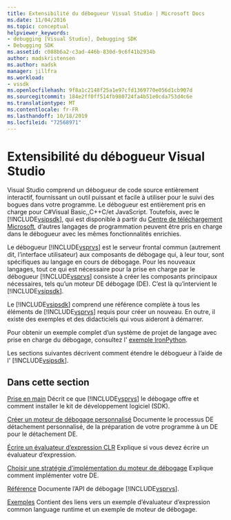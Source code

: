 ```yaml
---
title: Extensibilité du débogueur Visual Studio | Microsoft Docs
ms.date: 11/04/2016
ms.topic: conceptual
helpviewer_keywords:
- debugging [Visual Studio], Debugging SDK
- Debugging SDK
ms.assetid: c088b6a2-c3ad-446b-830d-9c6f41b2934b
author: madskristensen
ms.author: madsk
manager: jillfra
ms.workload:
- vssdk
ms.openlocfilehash: 9f8a1c2148f25a1e97cfd1369770e056d1cb907d
ms.sourcegitcommit: 184e2ff0ff514fb980724fa4b51e0cda753d4c6e
ms.translationtype: MT
ms.contentlocale: fr-FR
ms.lasthandoff: 10/18/2019
ms.locfileid: "72568971"
---
```

# <a name="visual-studio-debugger-extensibility"></a>Extensibilité du débogueur Visual Studio
Visual Studio comprend un débogueur de code source entièrement interactif, fournissant un outil puissant et facile à utiliser pour le suivi des bogues dans votre programme. Le débogueur est entièrement pris en charge pour C#Visual Basic,,C++C/et JavaScript. Toutefois, avec le [!INCLUDE[vsipsdk](../../extensibility/includes/vsipsdk_md.md)], qui est disponible à partir du [Centre de téléchargement Microsoft](http://go.microsoft.com/fwlink/?LinkId=214453), d’autres langages de programmation peuvent être pris en charge dans le débogueur avec les mêmes fonctionnalités enrichies.

 Le débogueur [!INCLUDE[vsprvs](../../code-quality/includes/vsprvs_md.md)] est le serveur frontal commun (autrement dit, l’interface utilisateur) aux composants de débogage qui, à leur tour, sont spécifiques au langage en cours de débogage. Pour les nouveaux langages, tout ce qui est nécessaire pour la prise en charge par le débogueur [!INCLUDE[vsprvs](../../code-quality/includes/vsprvs_md.md)] consiste à créer les composants principaux nécessaires, tels qu’un moteur DE débogage (DE). C’est là qu’intervient le [!INCLUDE[vsipsdk](../../extensibility/includes/vsipsdk_md.md)].

 Le [!INCLUDE[vsipsdk](../../extensibility/includes/vsipsdk_md.md)] comprend une référence complète à tous les éléments de [!INCLUDE[vsprvs](../../code-quality/includes/vsprvs_md.md)] requis pour créer un nouveau. En outre, il existe des exemples et des didacticiels qui vous aideront à démarrer.

 Pour obtenir un exemple complet d’un système de projet de langage avec prise en charge du débogage, consultez l' [exemple IronPython](https://www.microsoft.com/download/details.aspx?id=55984).

 Les sections suivantes décrivent comment étendre le débogueur à l’aide de l' [!INCLUDE[vsipsdk](../../extensibility/includes/vsipsdk_md.md)].

## <a name="in-this-section"></a>Dans cette section
 [Prise en main](../../extensibility/debugger/getting-started-with-debugger-extensibility.md) Décrit ce que [!INCLUDE[vsprvs](../../code-quality/includes/vsprvs_md.md)] le débogage offre et comment installer le kit de développement logiciel (SDK).

 [Créer un moteur de débogage personnalisé](../../extensibility/debugger/creating-a-custom-debug-engine.md) Documente le processus DE détachement personnalisé, de la préparation de votre programme à un DE pour le détachement DE.

 [Écrire un évaluateur d’expression CLR](../../extensibility/debugger/writing-a-common-language-runtime-expression-evaluator.md) Explique si vous devez écrire un évaluateur d’expression.

 [Choisir une stratégie d’implémentation du moteur de débogage](../../extensibility/debugger/choosing-a-debug-engine-implementation-strategy.md) Explique comment implémenter votre DE.

 [Référence](../../extensibility/debugger/reference/reference-visual-studio-debugging-apis.md) Documente l’API de débogage [!INCLUDE[vsprvs](../../code-quality/includes/vsprvs_md.md)].

 [Exemples](../../extensibility/debugger/visual-studio-debugging-samples.md) Contient des liens vers un exemple d’évaluateur d’expression common language runtime et un exemple de moteur de débogage.
